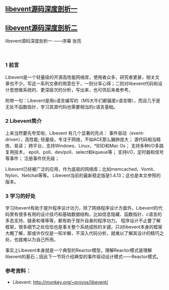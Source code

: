 ## [libevent源码深度剖析一](https://blog.csdn.net/sparkliang/article/details/4957667)
## [libevent源码深度剖析二](https://blog.csdn.net/sparkliang/article/details/4957744)

libevent源码深度剖析一
——序幕
张亮

 

### 1 前言
Libevent是一个轻量级的开源高性能网络库，使用者众多，研究者更甚，相关文章也不少。写这一系列文章的用意在于，一则分享心得；二则对libevent代码和设计思想做系统的、更深层次的分析，写出来，也可供后来者参考。

附带一句：Libevent是用c语言编写的（MS大牛们都偏爱c语言哪），而且几乎是无处不函数指针，学习其源代码也需要相当的c语言基础。

### 2 Libevent简介
上来当然要先夸奖啦，Libevent 有几个显著的亮点：
事件驱动（event-driven），高性能;
轻量级，专注于网络，不如ACE那么臃肿庞大；
源代码相当精炼、易读；
跨平台，支持Windows、Linux、*BSD和Mac Os；
支持多种I/O多路复用技术， epoll、poll、dev/poll、select和kqueue等；
支持I/O，定时器和信号等事件；
注册事件优先级；

Libevent已经被广泛的应用，作为底层的网络库；比如memcached、Vomit、Nylon、Netchat等等。
Libevent当前的最新稳定版是1.4.13；这也是本文参照的版本。

### 3 学习的好处
学习libevent有助于提升程序设计功力，除了网络程序设计方面外，Libevent的代码里有很多有用的设计技巧和基础数据结构，比如信息隐藏、函数指针、c语言的多态支持、链表和堆等等，都有助于提升自身的程序功力。
程序设计不止要了解框架，很多细节之处恰恰也是事关整个系统成败的关键。只对libevent本身的框架大概了解，那或许仅仅是一知半解，不深入代码分析，就难以了解其设计的精巧之处，也就难以为自己所用。

事实上Libevent本身就是一个典型的Reactor模型，理解Reactor模式是理解libevent的基石；因此下一节将介绍典型的事件驱动设计模式——Reactor模式。

### 参考资料：
* Libevent: http://monkey.org/~provos/libevent/

